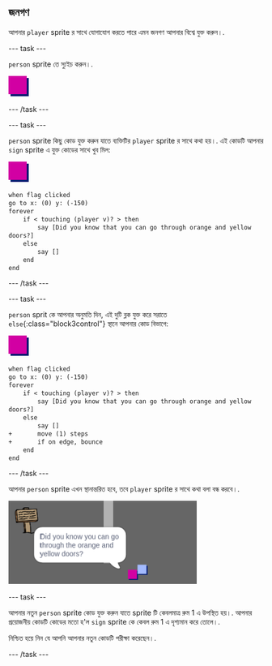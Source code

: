 ## জনগণ

আপনার `player` sprite র সাথে যোগাযোগ করতে পারে এমন জনগণ আপনার বিশ্বে যুক্ত করুন।.

--- task ---

`person` sprite তে স্যুইচ করুন।.

![Person sprite](images/person.png)

--- /task ---

--- task ---

`person` sprite কিছু কোড যুক্ত করুন যাতে ব্যক্তিটির `player` sprite র সাথে কথা হয়।. এই কোডটি আপনার `sign` sprite এ যুক্ত কোডের সাথে খুব মিল:

![person](images/person.png)

```blocks3
when flag clicked
go to x: (0) y: (-150)
forever
    if < touching (player v)? > then
        say [Did you know that you can go through orange and yellow doors?]
    else
        say []
    end
end
```

--- /task ---

--- task ---

`person` sprit কে আপনার অনুমতি দিন, এই দুটি ব্লক যুক্ত করে সরাতে `else`{:class="block3control"} স্থানে আপনার কোড বিভাগে:

![person](images/person.png)

```blocks3
when flag clicked
go to x: (0) y: (-150)
forever
    if < touching (player v)? > then
        say [Did you know that you can go through orange and yellow doors?]
    else
        say []
+       move (1) steps
+       if on edge, bounce
    end
end
```

--- /task ---

আপনার `person` sprite এখন স্থানান্তরিত হবে, তবে `player` sprite র সাথে কথা বলা বন্ধ করবে।.

![screenshot](images/world-person-test.png)

--- task ---

আপনার নতুন `person` sprite কোড যুক্ত করুন যাতে sprite টি কেবলমাত্র রুম 1 এ উপস্থিত হয়।. আপনার প্রয়োজনীয় কোডটি কোডের মতো হ'ল `sign` sprite কে কেবল রুম 1 এ দৃশ্যমান করে তোলে।.

নিশ্চিত হয়ে নিন যে আপনি আপনার নতুন কোডটি পরীক্ষা করেছেন।.

--- /task ---